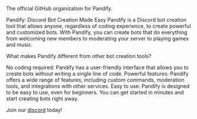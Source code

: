The official GitHub organization for Pandify.

Pandify: Discord Bot Creation Made Easy
Pandify is a Discord bot creation tool that allows anyone, regardless of coding experience, to create powerful and customized bots. With Pandify, you can create bots that do everything from welcoming new members to moderating your server to playing games and music.

What makes Pandify different from other bot creation tools?

No coding required: Pandify has a user-friendly interface that allows you to create bots without writing a single line of code.
Powerful features: Pandify offers a wide range of features, including custom commands, moderation tools, and integrations with other services.
Easy to use: Pandify is designed to be easy to use, even for beginners. You can get started in minutes and start creating bots right away.

Join our [discord](https://discord.gg/AsZNGefa) today!
